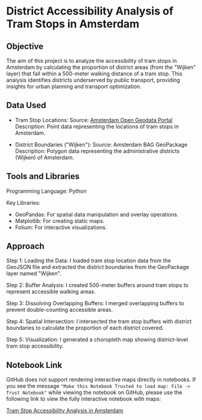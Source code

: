 # District Accessibility Analysis of Tram Stops in Amsterdam

## Objective
The aim of this project is to analyze the accessibility of tram stops in Amsterdam by calculating the proportion of district areas (from the "Wijken" layer) that fall within a 500-meter walking distance of a tram stop. This analysis identifies districts underserved by public transport, providing insights for urban planning and transport optimization.

## Data Used

- Tram Stop Locations:
Source: [Amsterdam Open Geodata Portal](https://maps.amsterdam.nl/open_geodata/geojson_lnglat.php?KAARTLAAG=TRAMMETRO_PUNTEN_2024&THEMA=trammetro)
Description: Point data representing the locations of tram stops in Amsterdam.

- District Boundaries ("Wijken"):
Source: Amsterdam BAG GeoPackage
Description: Polygon data representing the administrative districts (Wijken) of Amsterdam.

## Tools and Libraries

Programming Language: Python

Key Libraries:
- GeoPandas: For spatial data manipulation and overlay operations.
- Matplotlib: For creating static maps.
- Folium: For interactive visualizations.

## Approach

Step 1: Loading the Data: I loaded tram stop location data from the GeoJSON file and extracted the district boundaries from the GeoPackage layer named "Wijken".

Step 2: Buffer Analysis: I created 500-meter buffers around tram stops to represent accessible walking areas.

Step 3: Dissolving Overlapping Buffers: I merged overlapping buffers to prevent double-counting accessible areas.

Step 4: Spatial Intersection: I intersected the tram stop buffers with district boundaries to calculate the proportion of each district covered.

Step 5: Visualization: I generated a choropleth map showing district-level tram stop accessibility.

## Notebook Link

GitHub does not support rendering interactive maps directly in notebooks. If you see the message `"Make this Notebook Trusted to load map: File -> Trust Notebook"` while viewing the notebook on GitHub,   please use the following link to view the fully interactive notebook with maps:

[Tram Stop Accessibility Analysis in Amsterdam](https://nbviewer.org/github/zumrainci/geospatial-analysis/blob/main/tram-stop-analysis-amsterdam.ipynb)
